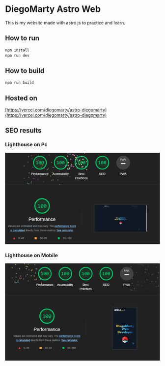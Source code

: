 # DiegoMarty Astro Web

This is my website made with astro.js to practice and learn.

## How to run

```bash
npm install
npm run dev
```

## How to build

```bash
npm run build
```

## Hosted on

[https://vercel.com/diegomarty/astro-diegomarty](https://vercel.com/diegomarty/astro-diegomarty)

## SEO results

### Lighthouse on Pc

![Seo Results on Lighthouse](public/SeoPc.png)

### Lighthouse on Mobile

![Seo Results on Lighthouse](public/SeoMobile.png)
